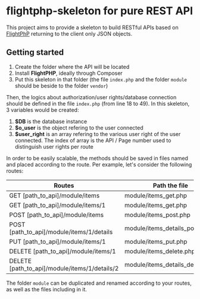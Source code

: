# flightphp-skeleton for pure REST API

This project aims to provide a skeleton to build RESTful APIs based on [FlightPhP](https://github.com/mikecao/flight) returning to the client only JSON objects.

## Getting started
1. Create the folder where the API will be located
2. Install **FlightPHP**, ideally through Composer
3. Put this skeleton in that folder (the file `index.php` and the folder `module` should be beside to the folder `vendor`)

Then, the logics about authorization/user rights/database connection should be defined in the file `index.php` (from line 18 to 49). In this skeleton, 3 variables would be created:
1. **$DB** is the database instance 
2. **$o_user** is the object refering to the user connected
3. **$user_right** is an array refering to the various user right of the user connected. The index of array is the API / Page number used to distinguish user rights per route

In order to be easily scalable, the methods should be saved in files named and placed according to the route. Per example, let's consider the following routes:

| Routes | Path the file |
|---|---|
| GET [path_to_api]/module/items | module/items_get.php |
| GET [path_to_api]/module/items/1 | module/items_get.php |
| POST [path_to_api]/module/items | module/items_post.php |
| POST [path_to_api]/module/items/1/details | module/items_details_post.php |
| PUT [path_to_api]/module/items/1 | module/items_put.php |
| DELETE [path_to_api]/module/items/1 | module/items_delete.php |
| DELETE [path_to_api]/module/items/1/details/2 | module/items_details_delete.php |

The folder `module` can be duplicated and renamed according to your routes, as well as the files including in it.
